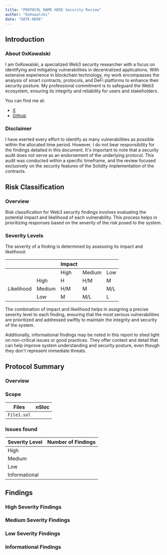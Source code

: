 ```yaml
---
title: "PROTOCOL NAME HERE Security Review"
author: "0xKowalski"
date: "DATE-HERE"
---
```


## Introduction

### About 0xKowalski

I am 0xKowalski, a specialized Web3 security researcher with a focus on identifying and mitigating vulnerabilities in decentralized applications. With extensive experience in blockchain technology, my work encompasses the analysis of smart contracts, protocols, and DeFi platforms to enhance their security posture. My professional commitment is to safeguard the Web3 ecosystem, ensuring its integrity and reliability for users and stakeholders.

You can find me at:
- [X](https://x.com/0xKowalski_)
- [Github](https://github.com/0xKowalski1)

### Disclaimer

I have exerted every effort to identify as many vulnerabilities as possible within the allocated time period. However, I do not bear responsibility for the findings detailed in this document. It's important to note that a security audit does not serve as an endorsement of the underlying protocol. This audit was conducted within a specific timeframe, and the review focused exclusively on the security features of the Solidity implementation of the contracts.

## Risk Classification

### Overview

Risk classification for Web3 security findings involves evaluating the potential impact and likelihood of each vulnerability. This process helps in prioritizing responses based on the severity of the risk posed to the system.

### Severity Levels

The severity of a finding is determined by assessing its impact and likelihood:

|            |        | Impact |        |     |
| ---------- | ------ | ------ | ------ | --- |
|            |        | High   | Medium | Low |
|            | High   | H      | H/M    | M   |
| Likelihood | Medium | H/M    | M      | M/L |
|            | Low    | M      | M/L    | L   |

The combination of impact and likelihood helps in assigning a precise severity level to each finding, ensuring that the most serious vulnerabilities are prioritized and addressed swiftly to maintain the integrity and security of the system.

Additionally, informational findings may be noted in this report to shed light on non-critical issues or good practices. They offer context and detail that can help improve system understanding and security posture, even though they don't represent immediate threats.

## Protocol Summary

### Overview



### Scope

| Files               | nSloc |
|---------------------|-------|
| `File1.sol`         |       |

### Issues found

| Severity Level  | Number of Findings |
|-----------------|--------------------|
| High            |                    |
| Medium          |                    |
| Low             |                    |
| Informational   |                    |

## Findings

### High Severity Findings

### Medium Severity Findings

### Low Severity Findings

### Informational Findings
